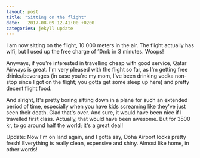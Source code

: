 ```yaml
---
layout: post
title: "Sitting on the flight"
date:   2017-08-09 12.41:00 +0200
categories: jekyll update
---
```


I am now sitting on the flight, 10 000 meters in the air. The flight actually has wifi, but I used up the free charge of 10mb in 3 minutes. Woops!

Anyways, if you're interested in travelling cheap with good service, Qatar Airways is great. I'm very pleased with the flight so far, as I'm getting free drinks/beverages (in case you're my mom, I've been drinking vodka non-stop since I got on the flight; you gotta get some sleep up here) and pretty decent flight food.

And alright, It's pretty boring sitting down in a plane for such an extended period of time, especially when you have kids screaming like they've just seen their death. Glad that's over. And sure, it would have been nice if I travelled first class. Actually, that would have been awesome. But for 3500 kr, to go around half the world; it's a great deal!

Update: Now I'm on land again, and I gotta say, Doha Airport looks pretty fresh! Everything is really clean, expensive and shiny. Almost like home, in other words!

